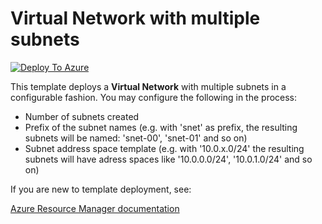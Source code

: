 # Virtual Network with multiple subnets

[![Deploy To Azure](https://aka.ms/deploytoazurebutton)](https://portal.azure.com/#create/Microsoft.Template/uri/https%3A%2F%2Fraw.githubusercontent.com%2Fnianton%2Farm-templates%2Fmaster%2Fmultiple-subnets%2Fazuredeploy.json)


This template deploys a **Virtual Network** with multiple subnets in a configurable fashion. You may configure the following in the process:
* Number of subnets created
* Prefix of the subnet names (e.g. with 'snet' as prefix, the resulting subnets will be named: 'snet-00', 'snet-01' and so on)
* Subnet address space template (e.g. with '10.0.x.0/24' the resulting subnets will have adress spaces like '10.0.0.0/24', '10.0.1.0/24' and so on)

If you are new to template deployment, see:

[Azure Resource Manager documentation](https://docs.microsoft.com/azure/azure-resource-manager/)
